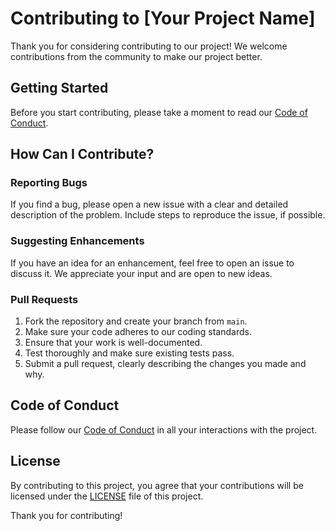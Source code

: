 # Contributing to [Your Project Name]

Thank you for considering contributing to our project! We welcome contributions from the community to make our project better.

## Getting Started

Before you start contributing, please take a moment to read our [Code of Conduct](CODE_OF_CONDUCT.md).

## How Can I Contribute?

### Reporting Bugs

If you find a bug, please open a new issue with a clear and detailed description of the problem. Include steps to reproduce the issue, if possible.

### Suggesting Enhancements

If you have an idea for an enhancement, feel free to open an issue to discuss it. We appreciate your input and are open to new ideas.

### Pull Requests

1. Fork the repository and create your branch from `main`.
2. Make sure your code adheres to our coding standards.
3. Ensure that your work is well-documented.
4. Test thoroughly and make sure existing tests pass.
5. Submit a pull request, clearly describing the changes you made and why.

## Code of Conduct

Please follow our [Code of Conduct](CODE_OF_CONDUCT.md) in all your interactions with the project.

## License

By contributing to this project, you agree that your contributions will be licensed under the [LICENSE](LICENSE) file of this project.

Thank you for contributing!
